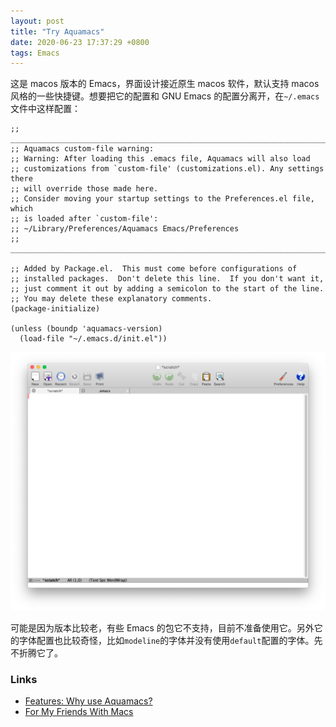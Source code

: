 ```yaml
---
layout: post
title: "Try Aquamacs"
date: 2020-06-23 17:37:29 +0800
tags: Emacs
---
```


这是 macos 版本的 Emacs，界面设计接近原生 macos 软件，默认支持 macos 风格的一些快捷键。想要把它的配置和 GNU Emacs 的配置分离开，在`~/.emacs`文件中这样配置：

```elisp
;; ____________________________________________________________________________
;; Aquamacs custom-file warning:
;; Warning: After loading this .emacs file, Aquamacs will also load
;; customizations from `custom-file' (customizations.el). Any settings there
;; will override those made here.
;; Consider moving your startup settings to the Preferences.el file, which
;; is loaded after `custom-file':
;; ~/Library/Preferences/Aquamacs Emacs/Preferences
;; _____________________________________________________________________________

;; Added by Package.el.  This must come before configurations of
;; installed packages.  Don't delete this line.  If you don't want it,
;; just comment it out by adding a semicolon to the start of the line.
;; You may delete these explanatory comments.
(package-initialize)

(unless (boundp 'aquamacs-version)
  (load-file "~/.emacs.d/init.el"))
```

![Default Aquamacs](/assets/2020-06-23-try-Aquamacs.png)

可能是因为版本比较老，有些 Emacs 的包它不支持，目前不准备使用它。另外它的字体配置也比较奇怪，比如`modeline`的字体并没有使用`default`配置的字体。先不折腾它了。

### Links

- [Features: Why use Aquamacs?](https://aquamacs.org/features.html)
- [For My Friends With Macs](https://formyfriendswithmacs.com/aquamacs.html)
